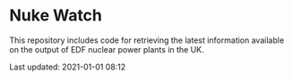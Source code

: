 # Nuke Watch

This repository includes code for retrieving the latest information available on the output of EDF nuclear power plants in the UK.

Last updated: 2021-01-01 08:12